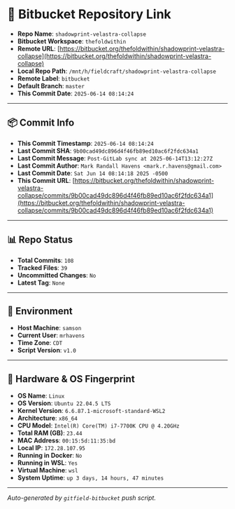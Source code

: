 # 🔗 Bitbucket Repository Link

- **Repo Name**: `shadowprint-velastra-collapse`
- **Bitbucket Workspace**: `thefoldwithin`
- **Remote URL**: [https://bitbucket.org/thefoldwithin/shadowprint-velastra-collapse](https://bitbucket.org/thefoldwithin/shadowprint-velastra-collapse)
- **Local Repo Path**: `/mnt/h/fieldcraft/shadowprint-velastra-collapse`
- **Remote Label**: `bitbucket`
- **Default Branch**: `master`
- **This Commit Date**: `2025-06-14 08:14:24`

---

## 📦 Commit Info

- **This Commit Timestamp**: `2025-06-14 08:14:24`
- **Last Commit SHA**: `9b00cad49dc896d4f46fb89ed10ac6f2fdc634a1`
- **Last Commit Message**: `Post-GitLab sync at 2025-06-14T13:12:27Z`
- **Last Commit Author**: `Mark Randall Havens <mark.r.havens@gmail.com>`
- **Last Commit Date**: `Sat Jun 14 08:14:18 2025 -0500`
- **This Commit URL**: [https://bitbucket.org/thefoldwithin/shadowprint-velastra-collapse/commits/9b00cad49dc896d4f46fb89ed10ac6f2fdc634a1](https://bitbucket.org/thefoldwithin/shadowprint-velastra-collapse/commits/9b00cad49dc896d4f46fb89ed10ac6f2fdc634a1)

---

## 📊 Repo Status

- **Total Commits**: `108`
- **Tracked Files**: `39`
- **Uncommitted Changes**: `No`
- **Latest Tag**: `None`

---

## 🧭 Environment

- **Host Machine**: `samson`
- **Current User**: `mrhavens`
- **Time Zone**: `CDT`
- **Script Version**: `v1.0`

---

## 🧬 Hardware & OS Fingerprint

- **OS Name**: `Linux`
- **OS Version**: `Ubuntu 22.04.5 LTS`
- **Kernel Version**: `6.6.87.1-microsoft-standard-WSL2`
- **Architecture**: `x86_64`
- **CPU Model**: `Intel(R) Core(TM) i7-7700K CPU @ 4.20GHz`
- **Total RAM (GB)**: `23.44`
- **MAC Address**: `00:15:5d:11:35:bd`
- **Local IP**: `172.28.107.95`
- **Running in Docker**: `No`
- **Running in WSL**: `Yes`
- **Virtual Machine**: `wsl`
- **System Uptime**: `up 3 days, 14 hours, 47 minutes`

---

_Auto-generated by `gitfield-bitbucket` push script._
